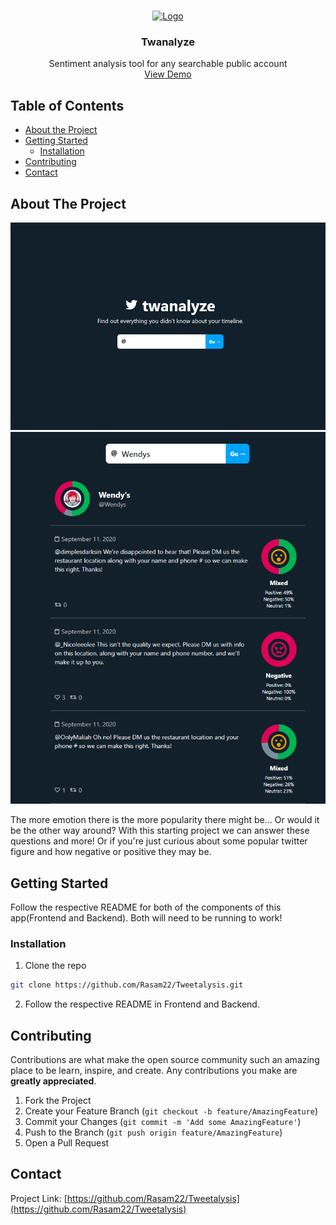 <!--
*** Thanks for checking out this README Template. If you have a suggestion that would
*** make this better, please fork the repo and create a pull request or simply open
*** an issue with the tag "enhancement".
*** Thanks again! Now go create something AMAZING! :D
***
***
***
*** To avoid retyping too much info. Do a search and replace for the following:
*** github_username, repo_name, twitter_handle, email
-->


<!-- PROJECT SHIELDS -->
<!--
*** I'm using markdown "reference style" links for readability.
*** Reference links are enclosed in brackets [ ] instead of parentheses ( ).
*** See the bottom of this document for the declaration of the reference variables
*** for contributors-url, forks-url, etc. This is an optional, concise syntax you may use.
*** https://www.markdownguide.org/basic-syntax/#reference-style-links
-->


<!-- PROJECT LOGO -->
<br />
<p align="center">
  <a href="https://github.com/leundai/twanalyze">
    <img src="https://twemoji.twitter.com/content/dam/twemoji-twitter/Twitter_Social_Icon_Circle_Color.png.twimg.1920.png" alt="Logo" width="80" height="80">
  </a>
  <h3 align="center">Twanalyze</h3>
  <p align="center">
    Sentiment analysis tool for any searchable public account
    <br />
    <a href="https://twanalyze.netlify.app">View Demo</a>
  </p>
</p>



<!-- TABLE OF CONTENTS -->
## Table of Contents

* [About the Project](#about-the-project)
* [Getting Started](#getting-started)
  * [Installation](#installation)
* [Contributing](#contributing)
* [Contact](#contact)



<!-- ABOUT THE PROJECT -->
## About The Project

[![Twanalyze Screen Shot][product-screenshot]](https://twanalyze.netlify.app/)
[![Sentiment Screen shot][product-screenshot2]](https://twanalyze.netlify.app/)


The more emotion there is the more popularity there might be... Or would it be the other way around? With this starting project we can answer these questions and more! Or if you're just curious about some popular twitter figure and how negative or positive they may be.

<!-- GETTING STARTED -->
## Getting Started

Follow the respective README for both of the components of this app(Frontend and Backend). Both will need to be running to work!


### Installation

1. Clone the repo
```sh
git clone https://github.com/Rasam22/Tweetalysis.git
```
2. Follow the respective README in Frontend and Backend.


<!-- CONTRIBUTING -->
## Contributing

Contributions are what make the open source community such an amazing place to be learn, inspire, and create. Any contributions you make are **greatly appreciated**.

1. Fork the Project
2. Create your Feature Branch (`git checkout -b feature/AmazingFeature`)
3. Commit your Changes (`git commit -m 'Add some AmazingFeature'`)
4. Push to the Branch (`git push origin feature/AmazingFeature`)
5. Open a Pull Request


<!-- CONTACT -->
## Contact

Project Link: [https://github.com/Rasam22/Tweetalysis](https://github.com/Rasam22/Tweetalysis)



<!-- MARKDOWN LINKS & IMAGES -->
<!-- https://www.markdownguide.org/basic-syntax/#reference-style-links -->
[product-screenshot]: image.png
[product-screenshot2]: screenshot.png
